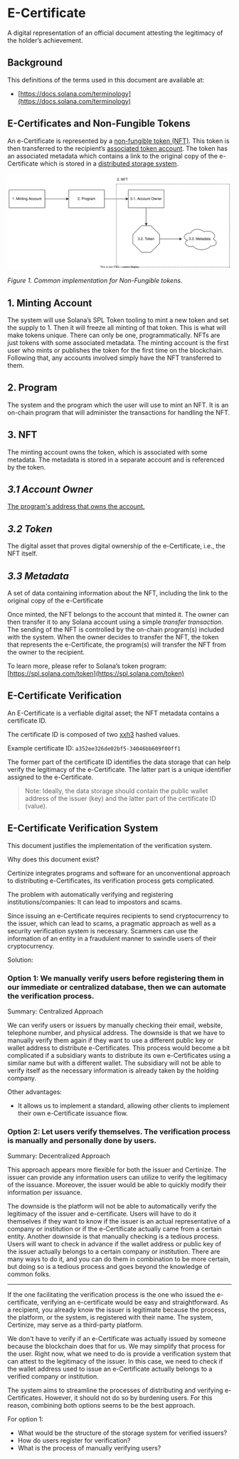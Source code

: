 # E-Certificate

A digital representation of an official document attesting the legitimacy of the holder’s achievement.

## Background

This definitions of the terms used in this document are available at:

- [https://docs.solana.com/terminology](https://docs.solana.com/terminology)

## E-Certificates and Non-Fungible Tokens

An e-Certificate is represented by a [non-fungible token (NFT)](https://en.wikipedia.org/wiki/Non-fungible_token). This token is then transferred to the recipient’s [associated token account](https://spl.solana.com/associated-token-account). The token has an associated metadata which contains a link to the original copy of the e-Certificate which is stored in a [distributed storage system](https://docs.metaplex.com/guides/storage-overview).

![figure-1](figure-1.svg)

*Figure 1. Common implementation for Non-Fungible tokens.*

## 1. Minting Account

The system will use Solana’s SPL Token tooling to mint a new token and set the supply to 1. Then it will freeze all minting of that token. This is what will make tokens unique. There can only be one, programmatically. NFTs are just tokens with some associated metadata. The minting account is the first user who mints or publishes the token for the first time on the blockchain. Following that, any accounts involved simply have the NFT transferred to them.

## 2. Program

The system and the program which the user will use to mint an NFT. It is an on-chain program that will
administer the transactions for handling the NFT.

## 3. NFT

The minting account owns the token, which is associated with some metadata. The metadata is stored
in a separate account and is referenced by the token.

## *3.1 Account Owner*

[The program's address that owns the account.](https://docs.solana.com/terminology#account-owner)

## *3.2 Token*

The digital asset that proves digital ownership of the e-Certificate, i.e., the NFT itself.

## *3.3 Metadata*

A set of data containing information about the NFT, including the link to the original copy of the e-Certificate

Once minted, the NFT belongs to the account that minted it. The owner can then transfer it to any Solana account using a simple *transfer transaction*. The sending of the NFT is controlled by the on-chain program(s) included with the system. When the owner decides to transfer the NFT, the token that represents the e-Certificate, the program(s) will transfer the NFT from the owner to the recipient.

To learn more, please refer to Solana’s token program: [https://spl.solana.com/token](https://spl.solana.com/token)

## E-Certificate Verification

An E-Certificate is a verfiable digital asset; the NFT metadata contains a certificate ID.

The certificate ID is composed of two [xxh3](http://cyan4973.github.io/xxHash/) hashed values.

Example certificate ID: `a352ee326de02bf5-34046bb609f00ff1`

The former part of the certificate ID identifies the data storage that can help verify the legitimacy of the e-Certificate. The latter part is a unique identifier assigned to the e-Certificate.

> Note: Ideally, the data storage should contain the public wallet address of the issuer (key) and the latter part of the certificate ID (value).

## E-Certificate Verification System

This document justifies the implementation of the verification system.

Why does this document exist?

Certinize integrates programs and software for an unconventional approach to distributing e-Certificates, its verification process gets complicated.

The problem with automatically verifying and registering institutions/companies: It can lead to impostors and scams.

Since issuing an e-Certificate requires recipients to send cryptocurrency to the issuer, which can lead to scams, a pragmatic approach as well as a security verification system is necessary. Scammers can use the information of an entity in a fraudulent manner to swindle users of their cryptocurrency. 

Solution:

### Option 1: We manually verify users before registering them in our immediate or centralized database, then we can automate the verification process.

Summary: Centralized Approach

We can verify users or issuers by manually checking their email, website, telephone number, and physical address. The downside is that we have to manually verify them again if they want to use a different public key or wallet address to distribute e-Certificates. This process would become a bit complicated if a subsidiary wants to distribute its own e-Certificates using a similar name but with a different wallet. The subsidiary will not be able to verify itself as the necessary information is already taken by the holding company.

Other advantages:

- It allows us to implement a standard, allowing other clients to implement their own e-Certificate issuance flow.

### Option 2: Let users verify themselves. The verification process is manually and personally done by users.

Summary: Decentralized Approach

This approach appears more flexible for both the issuer and Certinize. The issuer can provide any information users can utilize to verify the legitimacy of the issuance. Moreover, the issuer would be able to quickly modify their information per issuance.

The downside is the platform will not be able to automatically verify the legitimacy of the issuer and e-certificate. Users will have to do it themselves if they want to know if the issuer is an actual representative of a company or institution or if the e-Certificate actually came from a certain entity. Another downside is that manually checking is a tedious process. Users will want to check in advance if the wallet address or public key of the issuer actually belongs to a certain company or institution. There are many ways to do it, and you can do them in combination to be more certain, but doing so is a tedious process and goes beyond the knowledge of common folks.

---

If the one facilitating the verification process is the one who issued the e-certificate, verifying an e-certificate would be easy and straightforward. As a recipient, you already know the issuer is legitimate because the process, the platform, or the system, is registered with their name. The system, Certinize, may serve as a third-party platform.

We don't have to verify if an e-Certificate was actually issued by someone because the blockchain does that for us. We may simplify that process for the user. Right now, what we need to do is provide a verification system that can attest to the legitimacy of the issuer. In this case, we need to check if the wallet address used to issue an e-Certificate actually belongs to a verified company or institution.

The system aims to streamline the processes of distributing and verifying e-Certificates. However, it should not do so by burdening users. For this reason, combining both options seems to be the best approach.

For option 1:
- What would be the structure of the storage system for verified issuers?
- How do users register for verification?
- What is the process of manually verifying users?
